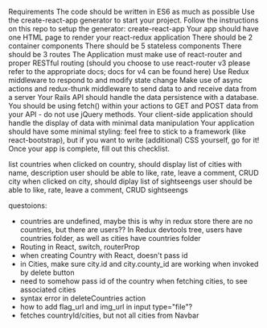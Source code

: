 Requirements
The code should be written in ES6 as much as possible
Use the create-react-app generator to start your project.
Follow the instructions on this repo to setup the generator: create-react-app
Your app should have one HTML page to render your react-redux application
There should be 2 container components
There should be 5 stateless components
There should be 3 routes
The Application must make use of react-router and proper RESTful routing (should you choose to use react-router v3 please refer to the appropriate docs; docs for v4 can be found here)
Use Redux middleware to respond to and modify state change
Make use of async actions and redux-thunk middleware to send data to and receive data from a server
Your Rails API should handle the data persistence with a database. You should be using fetch() within your actions to GET and POST data from your API - do not use jQuery methods.
Your client-side application should handle the display of data with minimal data manipulation
Your application should have some minimal styling: feel free to stick to a framework (like react-bootstrap), but if you want to write (additional) CSS yourself, go for it!
Once your app is complete, fill out this checklist.


list countries
when clicked on country, should display list of cities with name, description
user should be able to like, rate, leave a comment, CRUD city
when clicked on city, should diplay list of sightseengs
user should be able to like, rate, leave a comment, CRUD sightseengs

questoions: 
- countries are undefined, maybe this is why in redux store there are no countries, but there are users?? In Redux devtools tree, users have countries folder, as well as cities have countries folder
- Routing in React, switch, routerProp
- when creating Country with React, doesn't pass id
- in Cities, make sure city.id and city.county_id are working when invoked by delete button
- need to somehow pass id of the country when fetching cities, to see associated cities
- syntax error in deleteCountries action
- how to add flag_url and img_url in input type="file"?
- fetches countryId/cities, but not all cities from Navbar
